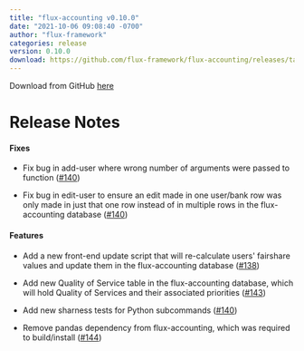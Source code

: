 ```yaml
---
title: "flux-accounting v0.10.0"
date: "2021-10-06 09:08:40 -0700"
author: "flux-framework"
categories: release
version: 0.10.0
download: https://github.com/flux-framework/flux-accounting/releases/tag/v0.10.0
---
```


Download from GitHub [here](https://github.com/flux-framework/flux-accounting/releases/tag/v0.10.0)

# Release Notes

#### Fixes

* Fix bug in add-user where wrong number of arguments were passed to function ([#140](https://github.com/flux-framework/flux-accounting/issues/140))

* Fix bug in edit-user to ensure an edit made in one user/bank row was only made in just that one row instead of in multiple rows in the flux-accounting database ([#140](https://github.com/flux-framework/flux-accounting/issues/140))

#### Features

* Add a new front-end update script that will re-calculate users' fairshare values and update them in the flux-accounting database ([#138](https://github.com/flux-framework/flux-accounting/issues/138))

* Add new Quality of Service table in the flux-accounting database, which will hold Quality of Services and their associated priorities ([#143](https://github.com/flux-framework/flux-accounting/issues/143))

* Add new sharness tests for Python subcommands ([#140](https://github.com/flux-framework/flux-accounting/issues/140))

* Remove pandas dependency from flux-accounting, which was required to build/install ([#144](https://github.com/flux-framework/flux-accounting/issues/144))

